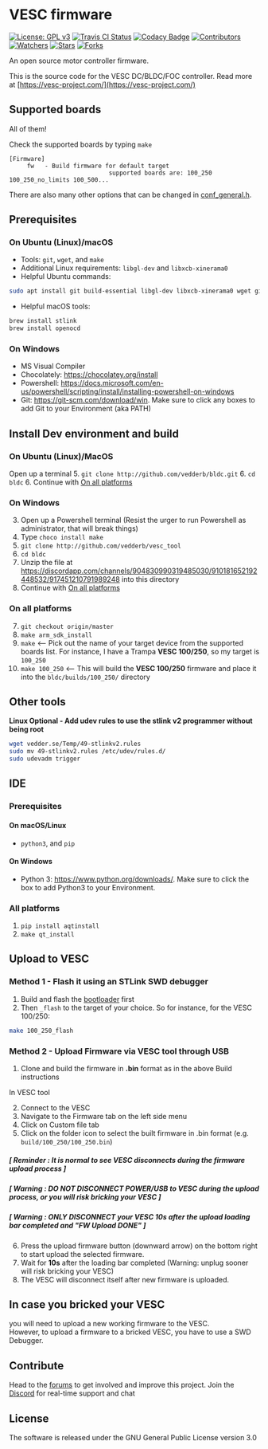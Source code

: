 # VESC firmware

[![License: GPL v3](https://img.shields.io/badge/License-GPLv3-blue.svg)](https://www.gnu.org/licenses/gpl-3.0)
[![Travis CI Status](https://travis-ci.com/vedderb/bldc.svg?branch=master)](https://travis-ci.com/vedderb/bldc)
[![Codacy Badge](https://api.codacy.com/project/badge/Grade/75e90ffbd46841a3a7be2a9f7a94c242)](https://www.codacy.com/app/vedderb/bldc?utm_source=github.com&amp;utm_medium=referral&amp;utm_content=vedderb/bldc&amp;utm_campaign=Badge_Grade)
[![Contributors](https://img.shields.io/github/contributors/vedderb/bldc.svg)](https://github.com/vedderb/bldc/graphs/contributors)
[![Watchers](https://img.shields.io/github/watchers/vedderb/bldc.svg)](https://github.com/vedderb/bldc/watchers)
[![Stars](https://img.shields.io/github/stars/vedderb/bldc.svg)](https://github.com/vedderb/bldc/stargazers)
[![Forks](https://img.shields.io/github/forks/vedderb/bldc.svg)](https://github.com/vedderb/bldc/network/members)

An open source motor controller firmware.

This is the source code for the VESC DC/BLDC/FOC controller. Read more at
[https://vesc-project.com/](https://vesc-project.com/)

## Supported boards

All of them!

Check the supported boards by typing `make`

```
[Firmware]
     fw   - Build firmware for default target
                            supported boards are: 100_250 100_250_no_limits 100_500...
```

There are also many other options that can be changed in [conf_general.h](conf_general.h).

## Prerequisites

### On Ubuntu (Linux)/macOS
- Tools: `git`, `wget`, and `make`
- Additional Linux requirements: `libgl-dev` and `libxcb-xinerama0`
- Helpful Ubuntu commands:
```bash
sudo apt install git build-essential libgl-dev libxcb-xinerama0 wget git-gui
```
- Helpful macOS tools: 

```bash
brew install stlink
brew install openocd
```

### On Windows
- MS Visual Compiler
- Chocolately: https://chocolatey.org/install
- Powershell: https://docs.microsoft.com/en-us/powershell/scripting/install/installing-powershell-on-windows
- Git: https://git-scm.com/download/win. Make sure to click any boxes to add Git to your Environment (aka PATH)

## Install Dev environment and build

### On Ubuntu (Linux)/MacOS
Open up a terminal
5. `git clone http://github.com/vedderb/bldc.git`
6. `cd bldc`
6. Continue with [On all platforms](#on-all-platforms)

### On Windows

3. Open up a Powershell terminal (Resist the urger to run Powershell as administrator, that will break things)
4. Type `choco install make`
5. `git clone http://github.com/vedderb/vesc_tool`
6. `cd bldc`
6. Unzip the file at https://discordapp.com/channels/904830990319485030/910181652192448532/917451210791989248 into this directory
6. Continue with [On all platforms](#on-all-platforms)

### On all platforms

7. `git checkout origin/master`
8. `make arm_sdk_install`
10. `make` <-- Pick out the name of your target device from the supported boards list. For instance, I have a Trampa **VESC 100/250**, so my target is `100_250`
11. `make 100_250` <-- This will build the **VESC 100/250** firmware and place it into the `bldc/builds/100_250/` directory


## Other tools

**Linux Optional - Add udev rules to use the stlink v2 programmer without being root**
```bash
wget vedder.se/Temp/49-stlinkv2.rules
sudo mv 49-stlinkv2.rules /etc/udev/rules.d/
sudo udevadm trigger
```

## IDE
### Prerequisites
#### On macOS/Linux

- `python3`, and `pip`

#### On Windows
- Python 3: https://www.python.org/downloads/. Make sure to click the box to add Python3 to your Environment.

### All platforms

1. `pip install aqtinstall`
9. `make qt_install`

## Upload to VESC
### Method 1 - Flash it using an STLink SWD debugger

1. Build and flash the [bootloader](https://github.com/vedderb/bldc-bootloader) first
2. Then `_flash` to the target of your choice. So for instance, for the VESC 100/250: 
```bash
make 100_250_flash
```

### Method 2 - Upload Firmware via VESC tool through USB

1. Clone and build the firmware in **.bin** format as in the above Build instructions

In VESC tool

2. Connect to the VESC
3. Navigate to the Firmware tab on the left side menu 
4. Click on Custom file tab
5. Click on the folder icon to select the built firmware in .bin format (e.g. `build/100_250/100_250.bin`)

##### [ Reminder : It is normal to see VESC disconnects during the firmware upload process ]  
#####  **[ Warning : DO NOT DISCONNECT POWER/USB to VESC during the upload process, or you will risk bricking your VESC ]**  
#####  **[ Warning : ONLY DISCONNECT your VESC 10s after the upload loading bar completed and "FW Upload DONE" ]**

6. Press the upload firmware button (downward arrow) on the bottom right to start upload the selected firmware.
7. Wait for **10s** after the loading bar completed (Warning: unplug sooner will risk bricking your VESC)
8. The VESC will disconnect itself after new firmware is uploaded.

## In case you bricked your VESC
you will need to upload a new working firmware to the VESC.  
However, to upload a firmware to a bricked VESC, you have to use a SWD Debugger.


## Contribute

Head to the [forums](https://vesc-project.com/forum) to get involved and improve this project.
Join the [Discord](https://discord.gg/JgvV5NwYts) for real-time support and chat


## License

The software is released under the GNU General Public License version 3.0
